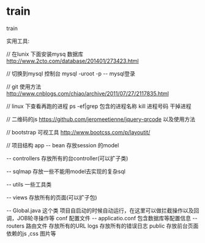 train
=====

train


实用工具:

// 在lunix 下面安装mysq 数据库
http://www.2cto.com/database/201401/273423.html

// 切换到mysql 控制台
mysql -uroot -p  -- mysql登录

// git 使用方法
http://www.cnblogs.com/chiao/archive/2011/07/27/2117835.html

// linux 下查看再跑的进程 
ps -ef|grep 包含的进程名称
kill 进程号码 干掉进程

// 二维码的js
https://github.com/jeromeetienne/jquery-qrcode 以及使用方法

// bootstrap 可视工具
http://www.bootcss.com/p/layoutit/

// 项目结构
app 
  -- bean    存放session 的model 
  
  -- controllers  存放所有的台controller(可以扩子类)
  
  -- sqlmap  存放一些不能用model去实现的复杂sql
  
  -- utils  一些工具类
  
  -- views  存放所有的页面(可以扩子包)
  
  -- Global.java 这个类 项目自启动的时候自动运行，在这里可以做拦截操作以及回调，JOB轮寻操作等
conf   配置文件
  -- applicatio.conf  包含数据库等配置信息
  -- routers 路由文件 存放所有的URL
logs 
   存放所有的错误日志
public 
    存放前台页面依赖的js ,css 图片等

